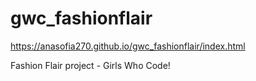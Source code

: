 # gwc_fashionflair

https://anasofia270.github.io/gwc_fashionflair/index.html

Fashion Flair project - Girls Who Code!
